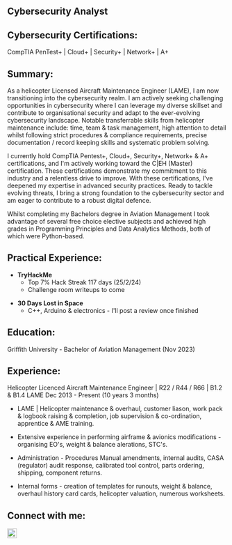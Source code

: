 ## Cybersecurity Analyst

<h2>Cybersecurity Certifications:</h2>
CompTIA PenTest+ | Cloud+ | Security+ | Network+ | A+

<h2>Summary:</h2>

As a helicopter Licensed Aircraft Maintenance Engineer (LAME), I am now transitioning into the cybersecurity
realm. I am actively seeking challenging opportunities in cybersecurity where I can leverage my diverse skillset
and contribute to organisational security and adapt to the ever-evolving cybersecurity landscape.
Notable transferrable skills from helicopter maintenance include: time, team & task management, high attention to detail whilst following strict procedures & compliance requirements, precise documentation / record keeping skills and systematic problem solving.

I currently hold CompTIA Pentest+, Cloud+, Security+, Network+ & A+ certifications, and I'm actively working
toward the C|EH (Master) certification. These certifications demonstrate my commitment to this industry and a
relentless drive to improve. With these certifications, I've deepened my expertise in advanced security practices. Ready to tackle evolving threats, I bring a strong foundation to the cybersecurity sector and am eager to contribute to a robust digital defence.

Whilst completing my Bachelors degree in Aviation Management I took advantage of several free choice elective
subjects and achieved high grades in Programming Principles and Data Analytics Methods, both of which were
Python-based.

<h2>Practical Experience:</h2>

- <b>TryHackMe</b>
  - Top 7%  Hack Streak 117 days (25/2/24)
  - Challenge room writeups to come
 
<!-- - <b>Home Lab</b>  -->

- <b>30 Days Lost in Space</b>
  - C++, Arduino & electronics - I'll post a review once finished
<!--  - [project](https://github.com/Mark-Finlay/project-URL)  -->

<h2>Education:</h2>
Griffith University - Bachelor of Aviation Management (Nov 2023)

<h2>Experience:</h2>
Helicopter Licenced Aircraft Maintenance Engineer | R22 / R44 / R66 | B1.2 & B1.4 LAME
Dec 2013 - Present (10 years 3 months)

- LAME | Helicopter maintenance & overhaul, customer liason, work pack & logbook raising &
completion, job supervision & co-ordination, apprentice & AME training.

- Extensive experience in performing airframe & avionics modifications - organising EO's, weight &
balance alerations, STC's.

- Administration - Procedures Manual amendments, internal audits, CASA (regulator) audit response,
calibrated tool control, parts ordering, shipping, component returns.

- Internal forms - creation of templates for runouts, weight & balance, overhaul history card cards,
helicopter valuation, numerous worksheets.


<h2> Connect with me:</h2>

[<img align="left" alt="Mark Finlay | LinkedIn" width="22px" src="https://cdn.jsdelivr.net/npm/simple-icons@v3/icons/linkedin.svg" />][linkedin]


[linkedin]: https://linkedin.com/in/mark-finlay-32113624a



